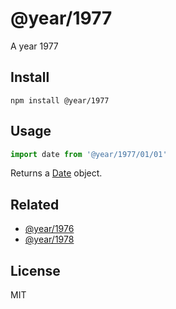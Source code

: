 # @year/1977

A year 1977

## Install

~~~
npm install @year/1977
~~~

## Usage

~~~js
import date from '@year/1977/01/01'
~~~

Returns a [Date](https://developer.mozilla.org/en-US/docs/Web/JavaScript/Reference/Global_Objects/Date) object.

## Related

* [@year/1976](https://github.com/antonmedv/year/tree/master/packages/1976)
* [@year/1978](https://github.com/antonmedv/year/tree/master/packages/1978)

## License

MIT
